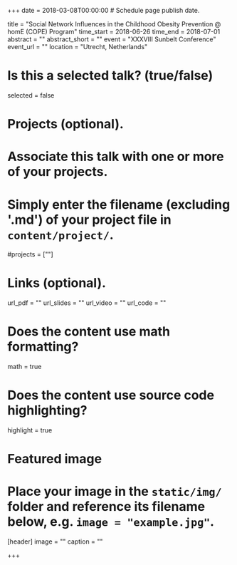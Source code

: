 +++
date = 2018-03-08T00:00:00  # Schedule page publish date.

title = "Social Network Influences in the Childhood Obesity Prevention @ homE (COPE) Program"
time_start = 2018-06-26
time_end = 2018-07-01
abstract = ""
abstract_short = ""
event = "XXXVIII Sunbelt Conference"
event_url = ""
location = "Utrecht, Netherlands"

# Is this a selected talk? (true/false)
selected = false

# Projects (optional).
#   Associate this talk with one or more of your projects.
#   Simply enter the filename (excluding '.md') of your project file in `content/project/`.
#projects = [""]

# Links (optional).
url_pdf = ""
url_slides = ""
url_video = ""
url_code = ""

# Does the content use math formatting?
math = true

# Does the content use source code highlighting?
highlight = true

# Featured image
# Place your image in the `static/img/` folder and reference its filename below, e.g. `image = "example.jpg"`.
[header]
image = ""
caption = ""

+++
